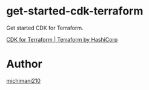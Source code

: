 get-started-cdk-terraform
===

Get started CDK for Terraform.

[CDK for Terraform | Terraform by HashiCorp](https://www.terraform.io/cdktf)

# Author

[michimani210](https://twitter.com/michimani210)